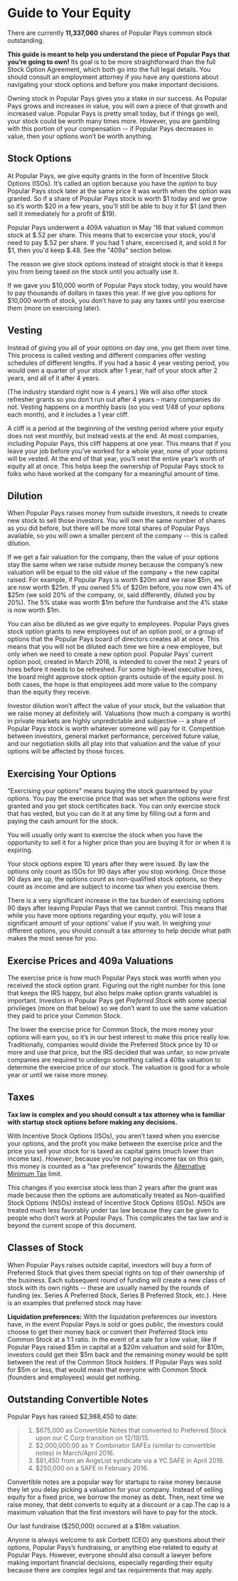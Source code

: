 # Guide to Your Equity

There are currently **11,337,060** shares of Popular Pays common stock outstanding.

**This guide is meant to help you understand the piece of Popular Pays that you’re going to own!** Its goal is to be more straightforward than the full Stock Option Agreement, which both go into the full legal details. You should consult an employment attorney if you have any questions about navigating your stock options and before you make important decisions.

Owning stock in Popular Pays gives you a stake in our success. As Popular Pays grows and increases in value, you will own a piece of that growth and increased value. Popular Pays is pretty small today, but if things go well, your stock could be worth many times more. However, you are gambling with this portion of your compensation -- if Popular Pays decreases in value, then your options won’t be worth anything.

## Stock Options

At Popular Pays, we give equity grants in the form of Incentive Stock Options (ISOs). It’s called an option because you have the *option* to buy Popular Pays stock later at the same price it was worth when the option was granted. So if a share of Popular Pays stock is worth $1 today and we grow so it’s worth $20 in a few years, you’ll still be able to buy it for $1 (and then sell it immediately for a profit of $19). 

Popular Pays underwent a 409A valuation in May '16 that valued common stock at $.52 per share. This means that to excercise your stock, you'd need to pay $.52 per share. If you had 1 share, excercised it, and sold it for $1, then you'd keep $.48. See the "409a" section below. 

The reason we give stock options instead of straight stock is that it keeps you from being taxed on the stock until you actually use it.

If we gave you $10,000 worth of Popular Pays stock today, you would have to pay thousands of dollars in taxes this year. If we give you options for $10,000 worth of stock, you don’t have to pay any taxes until you exercise them (more on exercising later).

## Vesting

Instead of giving you all of your options on day one, you get them over time. This process is called vesting and different companies offer vesting schedules of different lengths. If you had a basic 4 year vesting period, you would own a quarter of your stock after 1 year, half of your stock after 2 years, and all of it after 4 years.

(The industry standard right now is 4 years.) We will also offer stock refresher grants so you don't run out after 4 years – many companies do not. Vesting happens on a monthly basis (so you vest 1/48 of your options each month), and it includes a 1 year cliff. 

A cliff is a period at the beginning of the vesting period where your equity does not vest monthly, but instead vests at the end. At most companies, including Popular Pays, this cliff happens at one year. This means that if you leave your job before you’ve worked for a whole year, none of your options will be vested. At the end of that year, you’ll vest the entire year’s worth of equity all at once. This helps keep the ownership of Popular Pays stock to folks who have worked at the company for a meaningful amount of time.

## Dilution

When Popular Pays raises money from outside investors, it needs to create new stock to sell those investors. You will own the same number of shares as you did before, but there will be more total shares of Popular Pays available, so you will own a smaller percent of the company -- this is called dilution.

If we get a fair valuation for the company, then the value of your options stay the same when we raise outside money because the company’s new valuation will be equal to the old value of the company + the new capital raised. For example, if Popular Pays is worth $20m and we raise $5m, we are now worth $25m. If you owned 5% of $20m before, you now own 4% of $25m (we sold 20% of the company, or, said differently, diluted you by 20%). The 5% stake was worth $1m before the fundraise and the 4% stake is now worth $1m.

You can also be diluted as we give equity to employees. Popular Pays gives stock option grants to new employees out of an option pool, or a group of options that the Popular Pays board of directors creates all at once. This means that you will not be diluted each time we hire a new employee, but only when we need to create a new option pool. Popular Pays’ current option pool, created in March 2016, is intended to cover the next 2 years of hires before it needs to be refreshed. For some high-level executive hires, the board might approve stock option grants outside of the equity pool. In both cases, the hope is that employees add more value to the company than the equity they receive.

Investor dilution won’t affect the value of your stock, but the valuation that we raise money at definitely will. Valuations (how much a company is worth) in private markets are highly unpredictable and subjective -- a share of Popular Pays stock is worth whatever someone will pay for it. Competition between investors, general market performance, perceived future value, and our negotiation skills all play into that valuation and the value of your options will be affected by those forces.

## Exercising Your Options

"Exercising your options" means buying the stock guaranteed by your options. You pay the exercise price that was set when the options were first granted and you get stock certificates back. You can only exercise stock that has vested, but you can do it at any time by filling out a form and paying the cash amount for the stock.

You will usually only want to exercise the stock when you have the opportunity to sell it for a higher price than you are buying it for or when it is expiring.

Your stock options expire 10 years after they were issued. By law the options only count as ISOs for 90 days after you stop working. Once those 90 days are up, the options count as non-qualified stock options, so they count as income and are subject to income tax when you exercise them.

There is a very significant increase in the tax burden of exercising options 90 days after leaving Popular Pays that we cannot control. This means that while you have more options regarding your equity, you will lose a significant amount of your options' value if you wait. In weighing your different options, you should consult a tax attorney to help decide what path makes the most sense for you.

## Exercise Prices and 409a Valuations

The exercise price is how much Popular Pays stock was worth when you received the stock option grant. Figuring out the right number for this (one that keeps the IRS happy, but also helps make option grants valuable) is important. Investors in Popular Pays get *Preferred Stock* with some special privileges (more on that below) so we don’t want to use the same valuation they paid to price your Common Stock.

The lower the exercise price for Common Stock, the more money your options will earn you, so it’s in our best interest to make this price really low. Traditionally, companies would divide the Preferred Stock price by 10 or more and use that price, but the IRS decided that was unfair, so now private companies are required to undergo something called a 409a valuation to determine the exercise price of our stock. The valuation is good for a whole year or until we raise more money. 

## Taxes

**Tax law is complex and you should consult a tax attorney who is familiar with startup stock options before making any decisions.**

With Incentive Stock Options (ISOs), you aren’t taxed when you exercise your options, and the profit you make between the exercise price and the price you sell your stock for is taxed as capital gains (much lower than income tax). *However*, because you’re not paying income tax on this gain, this money is counted as a "tax preference" towards the [Alternative Minimum Tax](http://www.irs.gov/Businesses/Small-Businesses-&-Self-Employed/Alternative-Minimum-Tax-%28AMT%29-Assistant-for-Individuals) limit.

This changes if you exercise stock less than 2 years after the grant was made because then the options are automatically treated as Non-qualified Stock Options (NSOs) instead of Incentive Stock Options (ISOs). NSOs are treated much less favorably under tax law because they can be given to people who don’t work at Popular Pays. This complicates the tax law and is beyond the current scope of this document.

## Classes of Stock

When Popular Pays raises outside capital, investors will buy a form of Preferred Stock that gives them special rights on top of their ownership of the business. Each subsequent round of funding will create a new class of stock with its own rights -- these are usually named by the rounds of funding (ex. Series A Preferred Stock, Series B Preferred Stock, etc.). Here is an examples that preferred stock may have:

**Liquidation preferences:** With the liquidation preferences our investors have, in the event Popular Pays is sold or goes public, the investors could choose to get their money back or convert their Preferred Stock into Common Stock at a 1:1 ratio. In the event of a sale for a low value, like if Popular Pays raised $5m in capital at a $20m valuation and sold for $10m, investors could get their $5m back and the remaining money would be split between the rest of the Common Stock holders. If Popular Pays was sold for $5m or less, that would mean that everyone with Common Stock (founders and employees) would get nothing.

## Outstanding Convertible Notes

Popular Pays has raised $2,988,450 to date:
>1. $675,000 as Convertible Notes that converted to Preferred Stock upon our C Corp transition on 12/19/15.
>2. $2,000,000.00 as Y Combinator SAFEs (similar to convertible notes) in March/April 2016. 
>3. $81,450 from an AngeList syndicate via a YC SAFE in April 2016. 
>4. $250,000 on a SAFE in February 2016. 

Convertible notes are a popular way for startups to raise money because they let you delay picking a valuation for your company. Instead of selling equity for a fixed price, we borrow the money as debt. Then, next time we raise money, that debt converts to equity at a discount or a cap.The cap is a maximum valuation that the first investors will have to pay for the stock.  

Our last fundraise ($250,000) occured at a $18m valuation. 

Anyone is always welcome to ask Corbett (CEO) any questions about their options, Popular Pays’s fundraising, or anything else related to equity at Popular Pays. However, everyone should also consult a lawyer before making important financial decisions, especially regarding their equity because there are complex legal and tax requirements that may apply.
